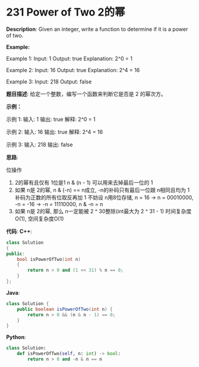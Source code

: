 # 231 Power of Two 2的幂

__Description__:
Given an integer, write a function to determine if it is a power of two.

**Example:**

Example 1:
Input: 1
Output: true
Explanation: 2^0 = 1

Example 2:
Input: 16
Output: true
Explanation: 2^4 = 16

Example 3:
Input: 218
Output: false

__题目描述__:
给定一个整数，编写一个函数来判断它是否是 2 的幂次方。

**示例：**

示例 1:
输入: 1
输出: true
解释: 2^0 = 1

示例 2:
输入: 16
输出: true
解释: 2^4 = 16

示例 3:
输入: 218
输出: false

__思路__:

位操作

1. 2的幂有且仅有 1位是1 n & (n - 1) 可以用来去掉最后一位的 1
2. 如果 n是 2的幂, n & (-n) == n成立, -n的补码只有最后一位跟 n相同且均为 1
补码为正数的所有位取反再加 1
不妨设 n用8位存储, n = 16 -> n = 00010000, -n = -16 -> -n = 11110000, n & -n = n
3. 如果 n是 2的幂, 那么 n一定能被 2 ^ 30整除(int最大为 2 ^ 31 - 1)
时间复杂度O(1), 空间复杂度O(1)

__代码__:
__C++__:

```C++
class Solution 
{
public:
    bool isPowerOfTwo(int n) 
    {
        return n > 0 and (1 << 31) % n == 0;
    }
};
```

__Java__:

```Java
class Solution {
    public boolean isPowerOfTwo(int n) {
        return n > 0 && (n & n - 1) == 0;
    }
}
```

__Python__:

```Python
class Solution:
    def isPowerOfTwo(self, n: int) -> bool:
        return n > 0 and -n & n == n
```
